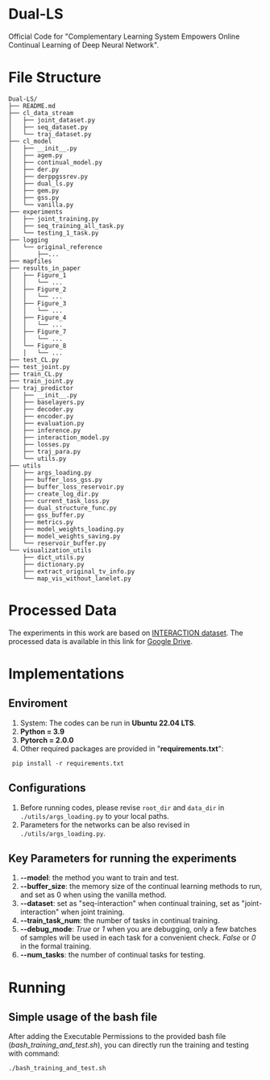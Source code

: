 # Dual-LS
Official Code for "Complementary Learning System Empowers Online Continual Learning of Deep Neural Network".

# File Structure
```text
Dual-LS/
├── README.md
├── cl_data_stream
│   ├── joint_dataset.py
│   ├── seq_dataset.py
│   └── traj_dataset.py
├── cl_model
│   ├── __init__.py
│   ├── agem.py
│   ├── continual_model.py
│   ├── der.py
│   ├── derppgssrev.py
│   ├── dual_ls.py
│   ├── gem.py
│   ├── gss.py
│   └── vanilla.py
├── experiments
│   ├── joint_training.py
│   ├── seq_training_all_task.py
│   └── testing_1_task.py
├── logging
│   └── original_reference
│       ├──...
├── mapfiles
├── results_in_paper
│   ├── Figure_1
│   │   └── ...
│   ├── Figure_2
│   │   └── ...
│   ├── Figure_3
│   │   └── ...
│   ├── Figure_4
│   │   └── ...
│   ├── Figure_7
│   │   └── ...
│   └── Figure_8
│   │   └── ...
├── test_CL.py
├── test_joint.py
├── train_CL.py
├── train_joint.py
├── traj_predictor
│   ├── __init__.py
│   ├── baselayers.py
│   ├── decoder.py
│   ├── encoder.py
│   ├── evaluation.py
│   ├── inference.py
│   ├── interaction_model.py
│   ├── losses.py
│   ├── traj_para.py
│   └── utils.py
├── utils
│   ├── args_loading.py
│   ├── buffer_loss_gss.py
│   ├── buffer_loss_reservoir.py
│   ├── create_log_dir.py
│   ├── current_task_loss.py
│   ├── dual_structure_func.py
│   ├── gss_buffer.py
│   ├── metrics.py
│   ├── model_weights_loading.py
│   ├── model_weights_saving.py
│   └── reservoir_buffer.py
└── visualization_utils
    ├── dict_utils.py
    ├── dictionary.py
    ├── extract_original_tv_info.py
    └── map_vis_without_lanelet.py
```

# Processed Data
The experiments in this work are based on [INTERACTION dataset](https://interaction-dataset.com/).
The processed data is available in this link for [Google Drive](https://drive.google.com/drive/folders/1roEeNQJFz777DbPEMf21R3j2BQdRKecp?usp=drive_link).

# Implementations
## Enviroment
1. System: The codes can be run in **Ubuntu 22.04 LTS**.
2. **Python = 3.9**
3. **Pytorch = 2.0.0**
4. Other required packages are provided in "**requirements.txt**":
```
 pip install -r requirements.txt
```
## Configurations
1. Before running codes, please revise ```root_dir``` and ```data_dir``` in ```./utils/args_loading.py``` to your local paths.
2. Parameters for the networks can be also revised in ```./utils/args_loading.py```.


## Key Parameters for running the experiments
1. **--model**: the method you want to train and test. 
2. **--buffer_size**: the memory size of the continual learning methods to run, and set as 0 when using the vanilla method.
3. **--dataset**: set as "seq-interaction" when continual training, set as "joint-interaction" when joint training.
4. **--train_task_num**: the number of tasks in continual training.
5. **--debug_mode**: _True_ or _1_ when you are debugging, only a few batches of samples will be used in each task for a convenient check. _False_ or _0_ in the formal training.  
6. **--num_tasks**: the number of continual tasks for testing.


# Running
## Simple usage of the bash file
After adding the Executable Permissions to the provided bash file (_bash_training_and_test.sh_), you can directly run the training and testing with command:
```
./bash_training_and_test.sh
```
